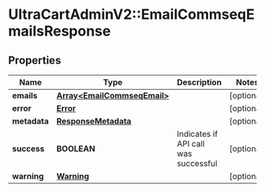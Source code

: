 # UltraCartAdminV2::EmailCommseqEmailsResponse

## Properties
Name | Type | Description | Notes
------------ | ------------- | ------------- | -------------
**emails** | [**Array&lt;EmailCommseqEmail&gt;**](EmailCommseqEmail.md) |  | [optional] 
**error** | [**Error**](Error.md) |  | [optional] 
**metadata** | [**ResponseMetadata**](ResponseMetadata.md) |  | [optional] 
**success** | **BOOLEAN** | Indicates if API call was successful | [optional] 
**warning** | [**Warning**](Warning.md) |  | [optional] 


